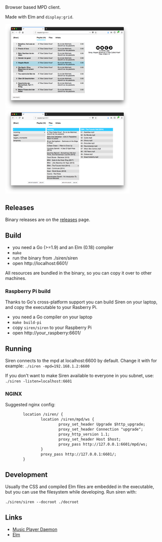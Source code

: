 Browser based MPD client.

Made with Elm and `display:grid`.

<img src="./img_playlist.png" width="400" /><img src="./img_files.png" width="400" />

## Releases

Binary releases are on the [releases](https://github.com/alicebob/siren/releases) page.


## Build

- you need a Go (>=1.9) and an Elm (0.18) compiler
- `make`
- run the binary from ./siren/siren
- open http://localhost:6601/

All resources are bundled in the binary, so you can copy it over to other
machines.


### Raspberry Pi build

Thanks to Go's cross-platform support you can build Siren on your laptop, and copy the executable to your Rasberry Pi.

- you need a Go compiler on your laptop
- `make build-pi`
- copy `siren/siren` to your Raspberry Pi
- open http://your_raspberry:6601/


## Running

Siren connects to the mpd at localhost:6600 by default. Change it with for example: `./siren -mpd=192.168.1.2:6600`

If you don't want to make Siren available to everyone in you subnet, use: `./siren -listen=localhost:6601`

### NGINX

Suggested nginx config:
```
        location /siren/ { 
                location /siren/mpd/ws { 
                        proxy_set_header Upgrade $http_upgrade; 
                        proxy_set_header Connection "upgrade"; 
                        proxy_http_version 1.1; 
                        proxy_set_header Host $host; 
                        proxy_pass http://127.0.0.1:6601/mpd/ws; 
                } 
                proxy_pass http://127.0.0.1:6601/; 
        } 
```


## Development

Usually the CSS and compiled Elm files are embedded in the executable, but you
can use the filesystem while developing. Run siren with:

`./siren/siren --docroot ./docroot`


## Links

- [Music Player Daemon](https://www.musicpd.org)
- [Elm](https://elm-lang.org)
